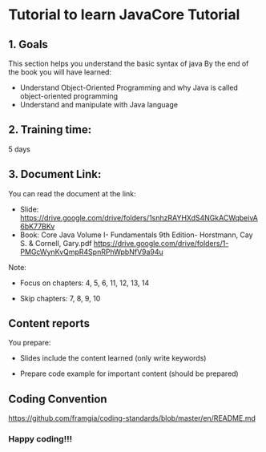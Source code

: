 # Tutorial to learn JavaCore Tutorial

## 1. Goals
This section helps you understand the basic syntax of java
By the end of the book you will have learned:
- Understand Object-Oriented Programming and why Java is called object-oriented programming
- Understand and manipulate with Java language

## 2. Training time:
5 days

## 3. Document Link:
You can read the document at the link:
- Slide: https://drive.google.com/drive/folders/1snhzRAYHXdS4NGkACWqbeivA6bK77BKv
- Book: Core Java Volume I- Fundamentals 9th Edition- Horstmann, Cay S. & Cornell, Gary.pdf
https://drive.google.com/drive/folders/1-PMGcWynKvQmpR4SpnRPhWpbNfV9a94u

Note:

- Focus on chapters: 4, 5, 6, 11, 12, 13, 14

- Skip chapters: 7, 8, 9, 10


## Content reports
You prepare:

- Slides include the content learned (only write keywords)

- Prepare code example for important content (should be prepared)

## Coding Convention
https://github.com/framgia/coding-standards/blob/master/en/README.md

### Happy coding!!!
